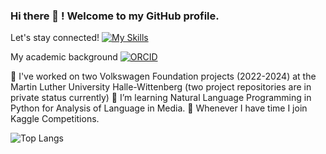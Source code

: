 ### Hi there 👋 ! Welcome to my GitHub profile.      

Let's stay connected! [![My Skills](https://skillicons.dev/icons?i=linkedin)](https://www.linkedin.com/in/annaverbytska/)

My academic background [![ORCID](https://img.shields.io/badge/ORCID-0000-0002-4462-9738-blue)](https://orcid.org/my-orcid?orcid=0000-0002-4462-9738)

🔭 I've worked on two Volkswagen Foundation projects (2022-2024) at the Martin Luther University Halle-Wittenberg (two project repositories are in private status currently)
🌱 I’m learning Natural Language Programming in Python for Analysis of Language in Media. 
👯 Whenever I have time I join Kaggle Competitions. 

![Top Langs](https://github-readme-stats.vercel.app/api/top-langs/?username=alfonrodrisimon&layout=compact)

